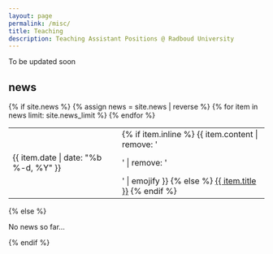 ```yaml
---
layout: page
permalink: /misc/
title: Teaching
description: Teaching Assistant Positions @ Radboud University
---
```


To be updated soon

<div class="news">
  <h2>news</h2>
  {% if site.news  %}
    <table>
    {% assign news = site.news | reverse %}
    {% for item in news limit: site.news_limit %}
      <tr>
        <td class="date">{{ item.date | date: "%b %-d, %Y" }}</td>
        <td class="announcement">
          {% if item.inline %}
            {{ item.content | remove: '<p>' | remove: '</p>' | emojify }}
          {% else %}
            <a class="news-title" href="{{ item.url | prepend: site.baseurl }}">{{ item.title }}</a>
          {% endif %}
        </td>
      </tr>
    {% endfor %}
    </table>
  {% else %}
    <p>No news so far...</p>
  {% endif %}
</div>
